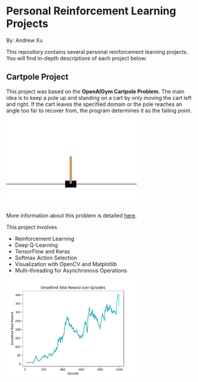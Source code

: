 # Personal Reinforcement Learning Projects
By: Andrew Xu

This repository contains several personal reinforcement learning projects. You will find in-depth descriptions of each project below:

## Cartpole Project

This project was based on the **OpenAIGym Cartpole Problem**. The main idea is to keep a pole up and standing on a cart by only moving the cart left and right. If the cart leaves the specified domain or the pole reaches an angle too far to recover from, the program determines it as the failing point.

<img src="Cartpole Project/cart_pole.gif" alt="1" style="width:350px;"/>

More information about this problem is detailed [here](https://www.gymlibrary.dev/environments/classic_control/cart_pole/).

This project involves
- Reinforcement Learning
- Deep Q-Learning
- TensorFlow and Keras
- Softmax Action Selection
- Visualization with OpenCV and Matplotlib
- Multi-threading for Asynchronous Operations

<img src="Cartpole Project/plot.png" alt="2" style="width:350px;"/>
